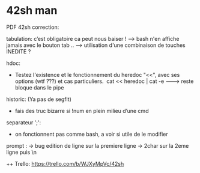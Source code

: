 <h1>42sh man</h1>

PDF 42sh correction:

tabulation: c’est obligatoire ca peut nous baiser !
--> bash n'en affiche jamais avec le bouton tab ..
--> utilisation d'une combinaison de touches INEDITE ?



hdoc: 
- Testez l'existence et le fonctionnement du heredoc "<<", avec ses options (wtf ???)  et cas particuliers. 
cat << heredoc | cat -e ---> reste bloque dans le pipe

historic: (Ya pas de segflt)
- fais des truc bizarre si !num en plein milieu d’une cmd

separateur ';':
- on fonctionnent pas comme bash, a voir si utile de le modifier

prompt :
-> bug edition de ligne sur la premiere ligne -> 2char sur la 2eme ligne puis \n

++ Trello: https://trello.com/b/WJXyMpVc/42sh
